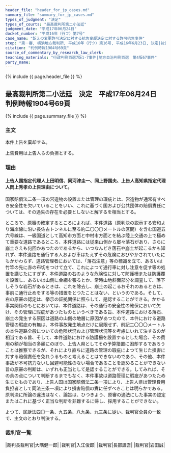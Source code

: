```yaml
---
header_file: "header_for_jp_cases.md"
summary_file: "summary_for_jp_cases.md"
types_of_judgment: "決定"
types_of_courts: "最高裁判所第二小法廷"
judgment_date: "平成17年06月24日"
docket_number: "平成16年（行フ）第7号"
case_name: "訴えの変更許可決定に対する抗告棄却決定に対する許可抗告事件"
step: "第一審, 横浜地方裁判所, 平成16年（行ク）第16号, 平成16年6月23日, 決定|抗告審, 東京高等裁判所, 平成16年（行ス）第59号, 平成16年10月5日, 決定"
citation: "判例時報1904号69頁"
source_of_commentary_by_research_law_clerk:
teaching_materials: "行政判例百選7版1-7事件|地方自治判例百選　第4版67事件"
party_name:
---
```


{% include {{ page.header_file }}  %}

## 最高裁判所第二小法廷　決定　平成17年06月24日　判例時報1904号69頁

{% include {{ page.summary_file }}  %}








### 主文



本件上告を棄却する。

上告費用は上告人らの負担とする。





### 理由



#### 上告人国指定代理人上田明信、同河津圭一、同上野国夫、上告人高知県指定代理人岡上秀孝の上告理由について。

国家賠償法二条一項の営造物の設置または管理の瑕疵とは、営造物が通常有すべき安全性を欠いていることをいい、これに基づく国および公共団体の賠償責任については、その過失の存在を必要としないと解するを相当とする。

ところで、原審の確定するところによれば、本件道路（原判決の説示する安和より海岸線に沿い長佐古トンネルに至る約二〇〇〇メートルの区間）を含む国道五六号線は、一級国道として高知市方面と中村市方面とを結ぶ陸上交通の上で極めて重要な道路であるところ、本件道路には従来山側から屡々落石があり、さらに崩土さえも何回かあつたのであるから、いつなんどき落石や崩土が起こるかも知れず、本件道路を通行する人および車はたえずその危険におびやかされていたにもかかわらず、道路管理者においては、「落石注意」等の標識を立て、あるいは竹竿の先に赤の布切をつけて立て、これによつて通行車に対し注意を促す等の処置を講じたにすぎず、本件道路の右のような危険性に対して防護柵または防護覆を設置し、あるいは山側に金網を張るとか、常時山地斜面部分を調査して、落下しそうな岩石があるときは、これを除去し、崩土の起こるおそれのあるときは、事前に通行止めをする等の措置をとつたことはない、というのである。そして、右の原審の認定は、挙示の証拠関係に照らして、是認することができる。かかる事実関係のもとにおいては、本件道路は、その通行の安全性の確保において欠け、その管理に瑕疵があつたものというべきである旨、本件道路における落石、崩土の発生する原因は道路の山側の地層に原因があつたので、本件における道路管理の瑕疵の有無は、本件事故発生地点だけに局限せず、前記二〇〇〇メートルの本件道路全般についての危険状況および管理状況等を考慮にいれて決するのが相当である旨、そして、本件道路における防護柵を設置するとした場合、その費用の額が相当の多額にのぼり、上告人県としてその予算措置に困却するであろうことは推察できるが、それにより直ちに道路の管理の瑕疵によつて生じた損害に対する賠償責任を免れうるものと考えることはできないのであり、その他、本件事故が不可抗力ないし回避可能性のない場合であることを認めることができない旨の原審の判断は、いずれも正当として是認することができる。してみれば、その余の点について判断するまでもなく、本件事故は道路管理に瑕疵があつたため生じたものであり、上告人国は国家賠償法二条一項により、上告人県は管理費用負担者として同法三条一項により損害賠償の責に任ずべきことは明らかである。原判決に所論の違法はなく、論旨は、ひつきよう、原審の適法にした事実の認定またはこれに基づく正当な判断を非難するに帰し、採用することができない。

よつて、民訴法四〇一条、九五条、八九条、九三条に従い、裁判官全員の一致で、主文のとおり判決する。

### 裁判官一覧

|裁判長裁判官|大隅健一郎|
|裁判官|入江俊郎|
|裁判官|長部謹吾|
|裁判官|岩田誠|





